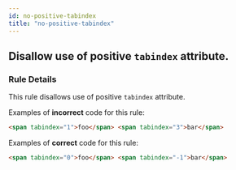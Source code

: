 ```yaml
---
id: no-positive-tabindex
title: "no-positive-tabindex"
---
```


## Disallow use of positive `tabindex` attribute.

### Rule Details

This rule disallows use of positive `tabindex` attribute.

Examples of **incorrect** code for this rule:

```html
<span tabindex="1">foo</span> <span tabindex="3">bar</span>
```

Examples of **correct** code for this rule:

```html
<span tabindex="0">foo</span> <span tabindex="-1">bar</span>
```

